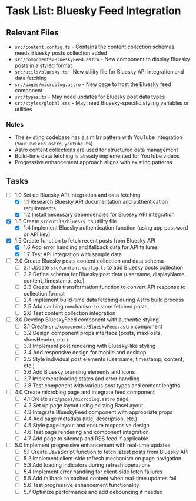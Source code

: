 # Task List: Bluesky Feed Integration

## Relevant Files

- `src/content.config.ts` - Contains the content collection schemas, needs Bluesky posts collection added
- `src/components/BlueskyFeed.astro` - New component to display Bluesky posts in a styled format
- `src/utils/bluesky.ts` - New utility file for Bluesky API integration and data fetching
- `src/pages/microblog.astro` - New page to host the Bluesky feed component
- `src/types.ts` - May need updates for Bluesky post data types
- `src/styles/global.css` - May need Bluesky-specific styling variables or utilities

### Notes

- The existing codebase has a similar pattern with YouTube integration (`YouTubeFeed.astro`, `youtube.ts`)
- Astro content collections are used for structured data management
- Build-time data fetching is already implemented for YouTube videos
- Progressive enhancement approach aligns with existing patterns

## Tasks

- [ ] 1.0 Set up Bluesky API integration and data fetching
  - [x] 1.1 Research Bluesky API documentation and authentication requirements
  - [x] 1.2 Install necessary dependencies for Bluesky API integration
- [x] 1.3 Create `src/utils/bluesky.ts` utility file
  - [x] 1.4 Implement Bluesky authentication function (using app password or API key)
- [x] 1.5 Create function to fetch recent posts from Bluesky API
  - [x] 1.6 Add error handling and fallback data for API failures
  - [x] 1.7 Test API integration with sample data

- [ ] 2.0 Create Bluesky posts content collection and data schema
  - [ ] 2.1 Update `src/content.config.ts` to add Bluesky posts collection
  - [ ] 2.2 Define schema for Bluesky post data (username, displayName, content, timestamp, etc.)
  - [ ] 2.3 Create data transformation function to convert API response to collection format
  - [ ] 2.4 Implement build-time data fetching during Astro build process
  - [ ] 2.5 Add caching mechanism to store fetched posts
  - [ ] 2.6 Test content collection integration

- [ ] 3.0 Develop BlueskyFeed component with authentic styling
  - [ ] 3.1 Create `src/components/BlueskyFeed.astro` component
  - [ ] 3.2 Design component props interface (posts, maxPosts, showHeader, etc.)
  - [ ] 3.3 Implement post rendering with Bluesky-like styling
  - [ ] 3.4 Add responsive design for mobile and desktop
  - [ ] 3.5 Style individual post elements (username, timestamp, content, etc.)
  - [ ] 3.6 Add Bluesky branding elements and icons
  - [ ] 3.7 Implement loading states and error handling
  - [ ] 3.8 Test component with various post types and content lengths

- [ ] 4.0 Create microblog page and integrate feed component
  - [ ] 4.1 Create `src/pages/microblog.astro` page
  - [ ] 4.2 Set up page layout using existing BaseLayout
  - [ ] 4.3 Integrate BlueskyFeed component with appropriate props
  - [ ] 4.4 Add page metadata (title, description, etc.)
  - [ ] 4.5 Style page layout and ensure responsive design
  - [ ] 4.6 Test page rendering and component integration
  - [ ] 4.7 Add page to sitemap and RSS feed if applicable

- [ ] 5.0 Implement progressive enhancement with real-time updates
  - [ ] 5.1 Create JavaScript function to fetch latest posts from Bluesky API
  - [ ] 5.2 Implement client-side refresh mechanism on page navigation
  - [ ] 5.3 Add loading indicators during refresh operations
  - [ ] 5.4 Implement error handling for client-side fetch failures
  - [ ] 5.5 Add fallback to cached content when real-time updates fail
  - [ ] 5.6 Test progressive enhancement functionality
  - [ ] 5.7 Optimize performance and add debouncing if needed
